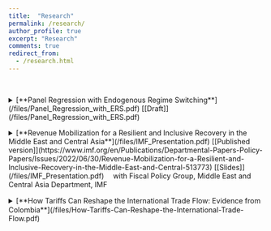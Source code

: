 ```yaml
---
title:  "Research"
permalink: /research/
author_profile: true
excerpt: "Research"
comments: true
redirect_from:
  - /research.html
---
```


<style>
  .hover-blue:hover {
    color: #4d4dff;
    text-decoration: underline;
    cursor: pointer;
  }
</style>

<br>

<p></p>
<details>
<summary markdown='span'>
<span class="hover-blue">[**Panel Regression with Endogenous Regime Switching**](/files/Panel_Regression_with_ERS.pdf) [[Draft]](/files/Panel_Regression_with_ERS.pdf)</span>
</summary>

<p><em>This paper .</em></p>

</details>

<p></p>

<details>
<summary markdown='span'>
<span class="hover-blue">[**Revenue Mobilization for a Resilient and Inclusive Recovery in the Middle East and Central Asia**](/files/IMF_Presentation.pdf)   [[Published version]](https://www.imf.org/en/Publications/Departmental-Papers-Policy-Papers/Issues/2022/06/30/Revenue-Mobilization-for-a-Resilient-and-Inclusive-Recovery-in-the-Middle-East-and-Central-513773)       [[Slides]](/files/IMF_Presentation.pdf)  
&emsp;with Fiscal Policy Group, Middle East and Central Asia Department, IMF</span> 
</summary>      

<p><em>Domestic revenue </em></p>

</details>
<p></p>

<details>
<summary markdown='span'>
<span class="hover-blue">[**How Tariﬀs Can Reshape the International Trade Flow: Evidence from Colombia**](/files/How-Tariffs-Can-Reshape-the-International-Trade-Flow.pdf)</span>          
</summary>

<p><em>This paper </em></p>
</details>

<br>
